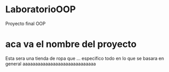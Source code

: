 # LaboratorioOOP
Proyecto final OOP
# aca va el nombre del proyecto
Esta sera una tienda de ropa que ... especifico todo en lo que se basara en general
aaaaaaaaaaaaaaaaaaaaaaaaaaaaa